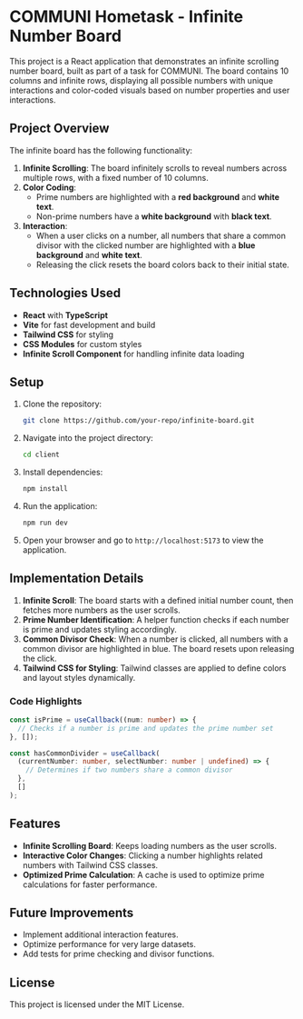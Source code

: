 # COMMUNI Hometask - Infinite Number Board

This project is a React application that demonstrates an infinite scrolling number board, built as part of a task for COMMUNI. The board contains 10 columns and infinite rows, displaying all possible numbers with unique interactions and color-coded visuals based on number properties and user interactions.

## Project Overview

The infinite board has the following functionality:

1. **Infinite Scrolling**: The board infinitely scrolls to reveal numbers across multiple rows, with a fixed number of 10 columns.
2. **Color Coding**:
   - Prime numbers are highlighted with a **red background** and **white text**.
   - Non-prime numbers have a **white background** with **black text**.
3. **Interaction**:
   - When a user clicks on a number, all numbers that share a common divisor with the clicked number are highlighted with a **blue background** and **white text**.
   - Releasing the click resets the board colors back to their initial state.

## Technologies Used

- **React** with **TypeScript**
- **Vite** for fast development and build
- **Tailwind CSS** for styling
- **CSS Modules** for custom styles
- **Infinite Scroll Component** for handling infinite data loading

## Setup

1. Clone the repository:
   ```bash
   git clone https://github.com/your-repo/infinite-board.git
   ```
2. Navigate into the project directory:
   ```bash
   cd client
   ```
3. Install dependencies:
   ```bash
   npm install
   ```
4. Run the application:
   ```bash
   npm run dev
   ```
5. Open your browser and go to `http://localhost:5173` to view the application.

## Implementation Details

1. **Infinite Scroll**: The board starts with a defined initial number count, then fetches more numbers as the user scrolls.
2. **Prime Number Identification**: A helper function checks if each number is prime and updates styling accordingly.
3. **Common Divisor Check**: When a number is clicked, all numbers with a common divisor are highlighted in blue. The board resets upon releasing the click.
4. **Tailwind CSS for Styling**: Tailwind classes are applied to define colors and layout styles dynamically.

### Code Highlights

```typescript
const isPrime = useCallback((num: number) => {
  // Checks if a number is prime and updates the prime number set
}, []);

const hasCommonDivider = useCallback(
  (currentNumber: number, selectNumber: number | undefined) => {
    // Determines if two numbers share a common divisor
  },
  []
);
```

## Features

- **Infinite Scrolling Board**: Keeps loading numbers as the user scrolls.
- **Interactive Color Changes**: Clicking a number highlights related numbers with Tailwind CSS classes.
- **Optimized Prime Calculation**: A cache is used to optimize prime calculations for faster performance.

## Future Improvements

- Implement additional interaction features.
- Optimize performance for very large datasets.
- Add tests for prime checking and divisor functions.

## License

This project is licensed under the MIT License.
